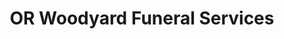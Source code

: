 ---
title: "OR Woodyard Funeral Services"
url: /columbus/or-woodyard-funeral-services/
shop: Bestattungen
---